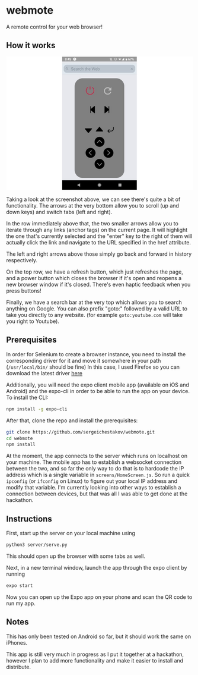 # webmote
A remote control for your web browser!
## How it works
![Screenshot](assets/images/screenshot.jpg)

Taking a look at the screenshot above, we can see there's quite a bit of functionality.
The arrows at the very bottom allow you to scroll (up and down keys) and switch tabs (left and right).

In the row immediately above that, the two smaller arrows allow you to iterate 
through any links (anchor tags) on the current page. It will highlight the one that's currently selected and the "enter" key to the right of them will actually click the link and 
navigate to the URL specified in the href attribute.

The left and right arrows above those simply go back and forward in history respectively.

On the top row, we have a refresh button, which just refreshes the page, and a power button
which closes the browser if it's open and reopens a new browser window if it's closed.
There's even haptic feedback when you press buttons!

Finally, we have a search bar at the very top which allows you to search anything on Google. You can also prefix "goto:" followed by a valid URL to take you directly to any website. (for example `goto:youtube.com` will take you right to Youtube).
## Prerequisites
In order for Selenium to create a browser instance, you need to install the 
corresponding driver for it and move it somewhere in your path (`/usr/local/bin/` should be fine)
In this case, I used Firefox so you can download the latest driver [here](https://github.com/mozilla/geckodriver/releases)

Additionally, you will need the expo client mobile app (available on iOS and Android)
and the expo-cli in order to be able to run the app on your device. To install the CLI:
```bash
npm install -g expo-cli
```

After that, clone the repo and install the prerequisites:
```bash
git clone https://github.com/sergeichestakov/webmote.git
cd webmote
npm install
```

At the moment, the app connects to the server which runs on localhost on your machine.
The mobile app has to establish a websocket connection between the two, and so far the
only way to do that is to hardcode the IP address which is a single variable in `screens/HomeScreen.js`.
So run a quick `ipconfig` (or `ifconfig` on Linux) to figure out your local IP address and modify that variable.
I'm currently looking into other ways to establish a connection between devices, 
but that was all I was able to get done at the hackathon.
## Instructions
First, start up the server on your local machine using
```bash
python3 server/serve.py
```
This should open up the browser with some tabs as well.

Next, in a new terminal window, launch the app through the expo client by running
```bash
expo start
```
Now you can open up the Expo app on your phone and scan the QR code to run my app.
## Notes
This has only been tested on Android so far, but it should work the same on iPhones.

This app is still very much in progress as I put it together at a hackathon, however I plan to add more functionality and make it easier to install and distribute.
